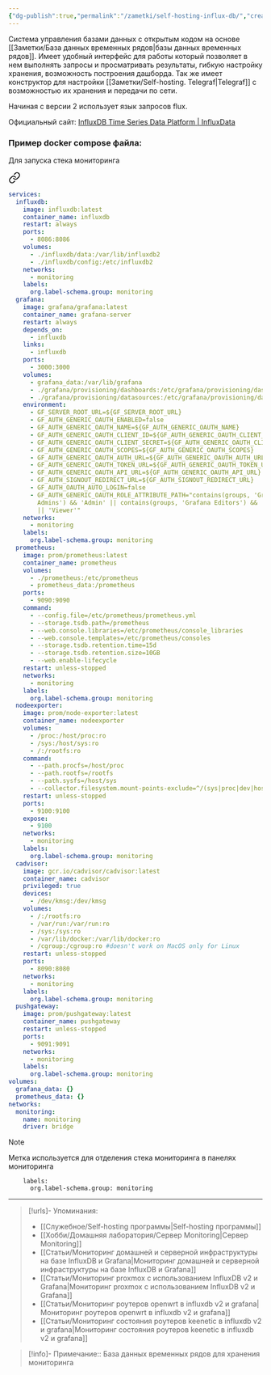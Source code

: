 ```yaml
---
{"dg-publish":true,"permalink":"/zametki/self-hosting-influx-db/","created":"2024-07-03 23:19","updated":"2024-10-01T20:27:44+03:00"}
---
```


Система управления базами данных с открытым кодом на основе [[Заметки/База данных временных рядов\|базы данных временных рядов]]. Имеет удобный интерфейс для работы который позволяет в нем выполнять запросы и просматривать результаты, гибкую настройку хранения, возможность построения дашборда. Так же имеет конструктор для настройки [[Заметки/Self-hosting. Telegraf\|Telegraf]] с возможностью их хранения и передачи по сети.

Начиная с версии 2 использует язык запросов flux.

Официальный сайт: [InfluxDB Time Series Data Platform | InfluxData](https://www.influxdata.com/)

### Пример docker compose файла:
Для запуска стека мониторинга

<div class="transclusion internal-embed is-loaded"><a class="markdown-embed-link" href="/docker-compose/monitoring/" aria-label="Open link"><svg xmlns="http://www.w3.org/2000/svg" width="24" height="24" viewBox="0 0 24 24" fill="none" stroke="currentColor" stroke-width="2" stroke-linecap="round" stroke-linejoin="round" class="svg-icon lucide-link"><path d="M10 13a5 5 0 0 0 7.54.54l3-3a5 5 0 0 0-7.07-7.07l-1.72 1.71"></path><path d="M14 11a5 5 0 0 0-7.54-.54l-3 3a5 5 0 0 0 7.07 7.07l1.71-1.71"></path></svg></a><div class="markdown-embed">





```yaml
services:
  influxdb:
    image: influxdb:latest
    container_name: influxdb
    restart: always
    ports:
      - 8086:8086
    volumes:
      - ./influxdb/data:/var/lib/influxdb2
      - ./influxdb/config:/etc/influxdb2
    networks:
      - monitoring
    labels:
      org.label-schema.group: monitoring
  grafana:
    image: grafana/grafana:latest
    container_name: grafana-server
    restart: always
    depends_on:
      - influxdb
    links:
      - influxdb
    ports:
      - 3000:3000
    volumes:
      - grafana_data:/var/lib/grafana
      - ./grafana/provisioning/dashboards:/etc/grafana/provisioning/dashboards
      - ./grafana/provisioning/datasources:/etc/grafana/provisioning/datasources
    environment:
      - GF_SERVER_ROOT_URL=${GF_SERVER_ROOT_URL}
      - GF_AUTH_GENERIC_OAUTH_ENABLED=false
      - GF_AUTH_GENERIC_OAUTH_NAME=${GF_AUTH_GENERIC_OAUTH_NAME}
      - GF_AUTH_GENERIC_OAUTH_CLIENT_ID=${GF_AUTH_GENERIC_OAUTH_CLIENT_ID}
      - GF_AUTH_GENERIC_OAUTH_CLIENT_SECRET=${GF_AUTH_GENERIC_OAUTH_CLIENT_SECRET}
      - GF_AUTH_GENERIC_OAUTH_SCOPES=${GF_AUTH_GENERIC_OAUTH_SCOPES}
      - GF_AUTH_GENERIC_OAUTH_AUTH_URL=${GF_AUTH_GENERIC_OAUTH_AUTH_URL}
      - GF_AUTH_GENERIC_OAUTH_TOKEN_URL=${GF_AUTH_GENERIC_OAUTH_TOKEN_URL}
      - GF_AUTH_GENERIC_OAUTH_API_URL=${GF_AUTH_GENERIC_OAUTH_API_URL}
      - GF_AUTH_SIGNOUT_REDIRECT_URL=${GF_AUTH_SIGNOUT_REDIRECT_URL}
      - GF_AUTH_OAUTH_AUTO_LOGIN=false
      - GF_AUTH_GENERIC_OAUTH_ROLE_ATTRIBUTE_PATH="contains(groups, 'Grafana
        Admins') && 'Admin' || contains(groups, 'Grafana Editors') && 'Editor'
        || 'Viewer'"
    networks:
      - monitoring
    labels:
      org.label-schema.group: monitoring
  prometheus:
    image: prom/prometheus:latest
    container_name: prometheus
    volumes:
      - ./prometheus:/etc/prometheus
      - prometheus_data:/prometheus
    ports:
      - 9090:9090
    command:
      - --config.file=/etc/prometheus/prometheus.yml
      - --storage.tsdb.path=/prometheus
      - --web.console.libraries=/etc/prometheus/console_libraries
      - --web.console.templates=/etc/prometheus/consoles
      - --storage.tsdb.retention.time=15d
      - --storage.tsdb.retention.size=10GB
      - --web.enable-lifecycle
    restart: unless-stopped
    networks:
      - monitoring
    labels:
      org.label-schema.group: monitoring
  nodeexporter:
    image: prom/node-exporter:latest
    container_name: nodeexporter
    volumes:
      - /proc:/host/proc:ro
      - /sys:/host/sys:ro
      - /:/rootfs:ro
    command:
      - --path.procfs=/host/proc
      - --path.rootfs=/rootfs
      - --path.sysfs=/host/sys
      - --collector.filesystem.mount-points-exclude=^/(sys|proc|dev|host|etc)($|/)
    restart: unless-stopped
    ports:
      - 9100:9100
    expose:
      - 9100
    networks:
      - monitoring
    labels:
      org.label-schema.group: monitoring
  cadvisor:
    image: gcr.io/cadvisor/cadvisor:latest
    container_name: cadvisor
    privileged: true
    devices:
      - /dev/kmsg:/dev/kmsg
    volumes:
      - /:/rootfs:ro
      - /var/run:/var/run:ro
      - /sys:/sys:ro
      - /var/lib/docker:/var/lib/docker:ro
      - /cgroup:/cgroup:ro #doesn't work on MacOS only for Linux
    restart: unless-stopped
    ports:
      - 8090:8080
    networks:
      - monitoring
    labels:
      org.label-schema.group: monitoring
  pushgateway:
    image: prom/pushgateway:latest
    container_name: pushgateway
    restart: unless-stopped
    ports:
      - 9091:9091
    networks:
      - monitoring
    labels:
      org.label-schema.group: monitoring
volumes:
  grafana_data: {}
  prometheus_data: {}
networks:
  monitoring:
    name: monitoring
    driver: bridge
```

> [!note]
> Метка используется для отделения стека мониторинга в панелях мониторинга
> ```
>     labels:
>       org.label-schema.group: monitoring
> ```




</div></div>
 

---
> [!urls]- Упоминания:
> - [[Служебное/Self-hosting программы\|Self-hosting программы]]
> - [[Хобби/Домашняя лаборатория/Сервер Monitoring\|Сервер Monitoring]]
>- [[Статьи/Мониторинг домашней и серверной инфраструктуры на базе InfluxDB и Grafana\|Мониторинг домашней и серверной инфраструктуры на базе InfluxDB и Grafana]]
>- [[Статьи/Мониторинг proxmox с использованием InfluxDB v2 и Grafana\|Мониторинг proxmox с использованием InfluxDB v2 и Grafana]]
>- [[Статьи/Мониторинг роутеров openwrt в influxdb v2 и grafana\|Мониторинг роутеров openwrt в influxdb v2 и grafana]]
>- [[Статьи/Мониторинг состояния роутеров keenetic в influxdb v2 и grafanа\|Мониторинг состояния роутеров keenetic в influxdb v2 и grafanа]]

> [!info]-
> Примечание:: База данных временных рядов для хранения мониторинга

